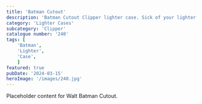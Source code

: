 ```yaml
---
title: 'Batman Cutout'
description: 'Batman Cutout Clipper lighter case. Sick of your lighter looking plain. Make it stand out with this cool case.'
category: 'Lighter Cases'
subcategory: 'Clipper'
catalogue number: '240'
tags: [
    'Batman', 
    'Lighter',
    'Case', 
    ]
featured: true
pubDate: '2024-03-15'
heroImage: '/images/240.jpg'
---
```


Placeholder content for Walt Batman Cutout.